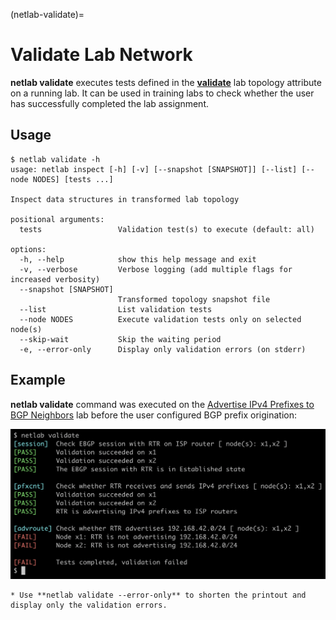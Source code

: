 (netlab-validate)=
# Validate Lab Network

**netlab validate** executes tests defined in the **[validate](../topology/validate.md)** lab topology attribute on a running lab. It can be used in training labs to check whether the user has successfully completed the lab assignment.

## Usage

```text
$ netlab validate -h
usage: netlab inspect [-h] [-v] [--snapshot [SNAPSHOT]] [--list] [--node NODES] [tests ...]

Inspect data structures in transformed lab topology

positional arguments:
  tests                 Validation test(s) to execute (default: all)

options:
  -h, --help            show this help message and exit
  -v, --verbose         Verbose logging (add multiple flags for increased verbosity)
  --snapshot [SNAPSHOT]
                        Transformed topology snapshot file
  --list                List validation tests
  --node NODES          Execute validation tests only on selected node(s)
  --skip-wait           Skip the waiting period
  -e, --error-only      Display only validation errors (on stderr)
```

## Example

**netlab validate** command was executed on the [Advertise IPv4 Prefixes to BGP Neighbors](https://bgplabs.net/basic/3-originate/) lab before the user configured BGP prefix origination:

![netlab validate sample run](netlab-validate-example.png)

```{tip}
* Use **‌netlab validate --error-only** to shorten the printout and display only the validation errors.
```

